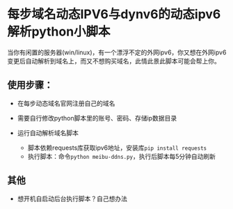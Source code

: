 # 每步域名动态IPV6与dynv6的动态ipv6解析python小脚本
当你有闲置的服务器(win/linux)，有一个漂浮不定的外网ipv6，你又想在外网ipv6变更后自动解析到域名上，而又不想购买域名，此情此景此脚本可能会帮上你。

## 使用步骤：
- 在每步动态域名官网注册自己的域名

- 需要自行修改python脚本里的账号、密码、存储ip数据目录

- 运行自动解析域名脚本
    - 脚本依赖requests库获取ipv6地址，安装库`pip install requests`
    - 执行脚本：命令`python meibu-ddns.py`，执行后脚本每5分钟自动刷新

## 其他
- 想开机自启动后台执行脚本？自己想办法
